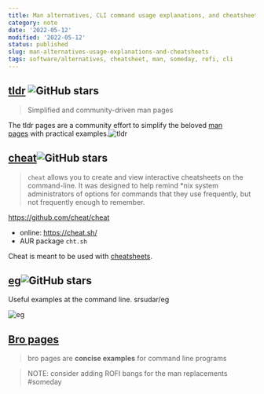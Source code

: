 ```yaml
---
title: Man alternatives, CLI command usage explanations, and cheatsheets
category: note
date: '2022-05-12'
modified: '2022-05-12'
status: published
slug: man-alternatives-usage-explanations-and-cheatsheets
tags: software/alternatives, cheatsheet, man, someday, rofi, cli
---
```


## [tldr](https://tldr.sh/) ![GitHub stars](https://img.shields.io/github/stars/tldr-pages/tldr.svg?logo=github) 
> Simplified and community-driven man pages

The tldr pages are a community effort to simplify the beloved [man pages](https://en.wikipedia.org/wiki/Man_page) with practical examples.![tldr](https://tldr.sh/assets/img/screenshot.png)

## [cheat](https://github.com/cheat/cheat)![GitHub stars](https://img.shields.io/github/stars/cheat/cheat.svg?logo=github)
> `cheat` allows you to create and view interactive cheatsheets on the command-line. It was designed to help remind *nix system administrators of options for commands that they use frequently, but not frequently enough to remember.

https://github.com/cheat/cheat
- online: https://cheat.sh/
- AUR package `cht.sh`

Cheat is meant to be used with [cheatsheets](https://github.com/cheat/cheatsheets).

## [eg](https://github.com/srsudar/eg)![GitHub stars](https://img.shields.io/github/stars/srsudar/eg.svg?logo=github)
Useful examples at the command line.
srsudar/eg

![eg](https://github.com/srsudar/eg/raw/master/eg-demo.gif)

## [Bro pages](http://bropages.org/)
> bro pages are **concise examples** for command line programs


> NOTE: consider adding ROFI bangs for the man replacements #someday